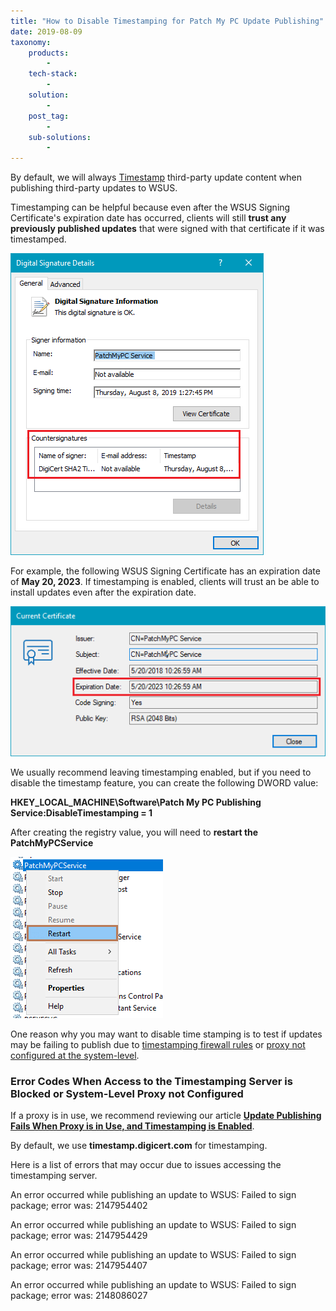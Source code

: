 ```yaml
---
title: "How to Disable Timestamping for Patch My PC Update Publishing"
date: 2019-08-09
taxonomy:
    products:
        - 
    tech-stack:
        - 
    solution:
        - 
    post_tag:
        - 
    sub-solutions:
        - 
---
```


By default, we will always [Timestamp](https://en.wikipedia.org/wiki/Trusted_timestamping) third-party update content when publishing third-party updates to WSUS.

Timestamping can be helpful because even after the WSUS Signing Certificate's expiration date has occurred, clients will still **trust any previously published updates** that were signed with that certificate if it was timestamped.

![timestamp on WSUS cab file](/_images/timestamp-on-cab-file.png "timestamp on WSUS cab file")

For example, the following WSUS Signing Certificate has an expiration date of **May 20, 2023**. If timestamping is enabled, clients will trust an be able to install updates even after the expiration date.

![WSUS Signing Certificate Expiration Date](/_images/Expiration-Date-Timestamping.png "WSUS Signing Certificate Expiration Date")

We usually recommend leaving timestamping enabled, but if you need to disable the timestamp feature, you can create the following DWORD value:

**HKEY\_LOCAL\_MACHINE\\Software\\Patch My PC Publishing Service:DisableTimestamping = 1**

After creating the registry value, you will need to **restart the PatchMyPCService**

![](/_images/restart-patchmypc-publishing-service.png)

One reason why you may want to disable time stamping is to test if updates may be failing to publish due to [timestamping firewall rules](/list-of-domains-used-for-downloads-in-patch-my-pc-update-catalog) or [proxy not configured at the system-level](/update-publishing-fails-when-proxy-is-in-use-and-timestamping-is-enabled).

### Error Codes When Access to the Timestamping Server is Blocked or System-Level Proxy not Configured

If a proxy is in use, we recommend reviewing our article **[Update Publishing Fails When Proxy is in Use, and Timestamping is Enabled](https://patchmypc.com/update-publishing-fails-when-proxy-is-in-use-and-timestamping-is-enabled)**.

By default, we use **timestamp.digicert.com** for timestamping.

Here is a list of errors that may occur due to issues accessing the timestamping server.

An error occurred while publishing an update to WSUS: Failed to sign package; error was: 2147954402

An error occurred while publishing an update to WSUS: Failed to sign package; error was: 2147954429

An error occurred while publishing an update to WSUS: Failed to sign package; error was: 2147954407

An error occurred while publishing an update to WSUS: Failed to sign package; error was: 2148086027